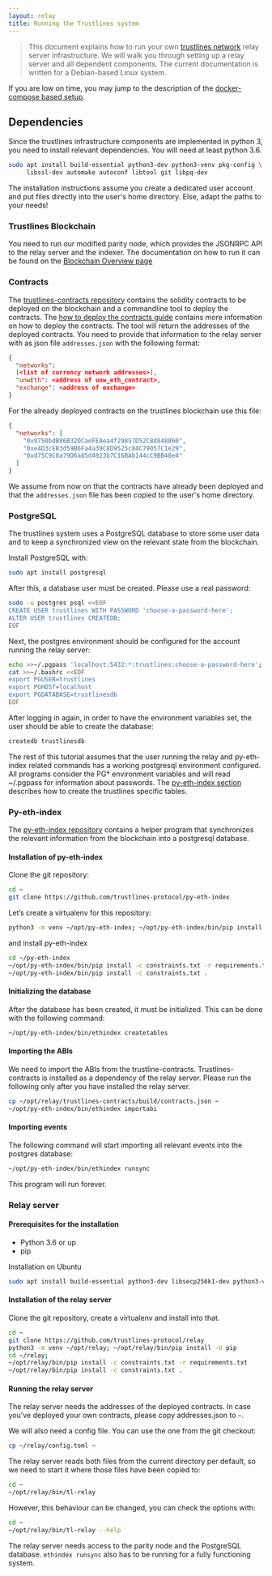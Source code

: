 ```yaml
---
layout: relay
title: Running the Trustlines system
---
```


> This document explains how to run your own [trustlines network](https://trustlines.network/) relay server infrastructure. We will walk you through setting up a relay server and all dependent components. The current documentation is written for a Debian-based Linux system.

If you are low on time, you may jump to the description of the [docker-compose based setup](trustlines_docker).

## Dependencies

Since the trustlines infrastructure components are implemented in python 3, you need to install relevant dependencies. You will need at least python 3.6.

```bash
sudo apt install build-essential python3-dev python3-venv pkg-config \
     libssl-dev automake autoconf libtool git libpq-dev
```

The installation instructions assume you create a dedicated user account and put
files directly into the user's home directory. Else, adapt the paths to your needs!

### Trustlines Blockchain

You need to run our modified parity node, which provides the JSONRPC API to the relay
server and the indexer. The documentation on how to run it can be found on the
[Blockchain Overview page](../blockchain/tlbc)

### Contracts

The [trustlines-contracts
repository](https://github.com/trustlines-protocol/contracts) contains the
solidity contracts to be deployed on the blockchain and a commandline tool to deploy the contracts. The [how to deploy the
contracts guide](../contracts/contracts_deployment) contains more information on how to deploy the contracts.
The tool will return the addresses of the deployed contracts. You need to provide that information to the relay server with as json file `addresses.json` with the following format:

```json
{
  "networks":
  [<list of currency network addresses>],
  "unwEth": <address of unw_eth_contract>,
  "exchange": <address of exchange>
}
```

For the already deployed contracts on the trustlines blockchain use this file:

```json
{
  "networks": [
    "0x9750bdB86B32DCaeFEAea4f29857D52C8d848860",
    "0xe4D3cEB3d59B6Fa4a39C8D9525c84C79057C1e29",
    "0xd75C9C8a79D6a85d4923b7C16BAb144cC9BB48e4"
  ]
}
```

We assume from now on that the contracts have already been deployed
and that the `addresses.json` file has been copied to the user's home directory.

### PostgreSQL

The trustlines system uses a PostgreSQL database to store some user data and to
keep a synchronized view on the relevant state from the blockchain.

Install PostgreSQL with:

```bash
sudo apt install postgresql
```

After this, a database user must be created. Please use a real password:

```bash
sudo -u postgres psql <<EOF
CREATE USER trustlines WITH PASSWORD 'choose-a-password-here';
ALTER USER trustlines CREATEDB;
EOF
```

Next, the postgres environment should be configured for the account running
the relay server:

```bash
echo >>~/.pgpass 'localhost:5432:*:trustlines:choose-a-password-here'; chmod 0600 ~/.pgpass
cat >>~/.bashrc <<EOF
export PGUSER=trustlines
export PGHOST=localhost
export PGDATABASE=trustlinesdb
EOF
```

After logging in again, in order to have the environment variables set, the user
should be able to create the database:

```sql
createdb trustlinesdb
```

The rest of this tutorial assumes that the user running the relay and
py-eth-index related commands has a working postgresql environment configured.
All programs consider the PG\* environment variables and will read ~/.pgpass for
information about passwords. The [py-eth-index section](#py-eth-index) describes
how to create the trustlines specific tables.

### Py-eth-index

The [py-eth-index repository](https://github.com/trustlines-protocol/py-eth-index)
contains a helper program that synchronizes the relevant information from the
blockchain into a postgresql database.

#### Installation of py-eth-index

Clone the git repository:

```bash
cd ~
git clone https://github.com/trustlines-protocol/py-eth-index
```

Let’s create a virtualenv for this repository:

```bash
python3 -m venv ~/opt/py-eth-index; ~/opt/py-eth-index/bin/pip install -U pip
```

and install py-eth-index

```bash
cd ~/py-eth-index
~/opt/py-eth-index/bin/pip install -c constraints.txt -r requirements.txt
~/opt/py-eth-index/bin/pip install -c constraints.txt .
```

#### Initializing the database

After the database has been created, it must be initialized. This can be done with the following command:

```bash
~/opt/py-eth-index/bin/ethindex createtables
```

#### Importing the ABIs

We need to import the ABIs from the trustline-contracts. Trustlines-contracts is
installed as a dependency of the relay server. Please run the following only
after you have installed the relay server.

```bash
cp ~/opt/relay/trustlines-contracts/build/contracts.json ~
~/opt/py-eth-index/bin/ethindex importabi
```

#### Importing events

The following command will start importing all relevant events into the postgres
database:

```bash
~/opt/py-eth-index/bin/ethindex runsync
```

This program will run forever.

### Relay server

#### Prerequisites for the installation

- Python 3.6 or up
- pip

Installation on Ubuntu

```bash
sudo apt install build-essential python3-dev libsecp256k1-dev python3-virtualenv virtualenv pkg-config libssl-dev automake autoconf libtool git
```

#### Installation of the relay server

Clone the git repository, create a virtualenv and install into
that.

```bash
cd ~
git clone https://github.com/trustlines-protocol/relay
python3 -m venv ~/opt/relay; ~/opt/relay/bin/pip install -U pip
cd ~/relay;
~/opt/relay/bin/pip install -c constraints.txt -r requirements.txt
~/opt/relay/bin/pip install -c constraints.txt .
```

#### Running the relay server

The relay server needs the addresses of the deployed contracts. In case you've
deployed your own contracts, please copy addresses.json to `~`.

We will also need a config file. You can use the one from the git checkout:

```bash
cp ~/relay/config.toml ~
```

The relay server reads both files from the current directory per default,
so we need to start it where those files have been copied to:

```bash
cd ~
~/opt/relay/bin/tl-relay
```

However, this behaviour can be changed, you can check the options with:

```bash
cd ~
~/opt/relay/bin/tl-relay --help
```

The relay server needs access to the parity node and the PostgreSQL database.
`ethindex runsync` also has to be running for a fully functioning system.
